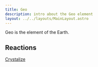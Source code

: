 ```yaml
---
title: Geo
description: intro about the Geo element
layout: ../../layouts/MainLayout.astro
---
```

Geo is the element of the Earth.

## Reactions

[Crystalize](https://baanish.github.io/reaction-impact/en/crystalize)